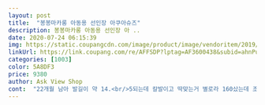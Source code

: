 ```yaml
---
layout: post 
title:  "봉봉마카롱 아동용 선인장 아쿠아슈즈" 
description: 봉봉마카롱 아동용 선인장 아 ..
date: 2020-07-24 06:15:39 
img: https://static.coupangcdn.com/image/product/image/vendoritem/2019/05/21/4786576328/5f47351a-8102-423c-b4e7-d20cd008bbb6.jpg 
linkUrl: https://link.coupang.com/re/AFFSDP?lptag=AF3600438&subid=ahnPublicAsk&pageKey=222994539&itemId=699905486&vendorItemId=4786576328&traceid=V0-113-ab6ac4253b0e30fc 
categories: [1003] 
color: 5A8DF3 
price: 9380 
author: Ask View Shop 
cont:  "22개월 남아 발길이 약 14.<br/>5되는데 칼발이고 딱맞는거 별로라 160샀는데 조금 큰듯 하긴 하네요<br/>그래도 신고 서니 앞코에 많이 밀리지 않고 걸을때도 앞코가 걸리진 않아요<br/>근데 한번 신음 끝일거 같은 느낌??  ㅋㅋㅋ<br/>디쟌도 이뿌고 색상도 아이가 좋아하고 발도 무지편하다고 하네요 만족합니다<br/>물놀이 해보고 후기 다시 남길게요<br/>밑창이 두꺼워요 아이들 발도 딱맞고 올여름에 잘 신을수있을꺼같아요<br/>아디스 운동화 160  신어서<br/>약간의 여유를 기대하고 170  샀는데 160  샀으면 작을뻔 했어요 사이즈가 좀 아쉽네요 그래도 예쁘고 발에 잘 맞아요<br/>일단 밑창이 고무창이라서 미끌리멊어서 좋은것같아요<br/>정사이즈같긴 한데 딱 붙는 신발이다보니 조금 작게 느껴지시는분도 있을거 같아요<br/>" 
---
```

